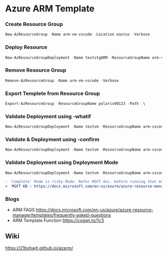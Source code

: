 # Azure ARM Template

### Create Resource Group

```powershell
New-AzResourceGroup -Name arm-vm-vscode -Location eastus -Verbose
```
### Deploy Resource

```powershell
New-AzResourceGroupDeployment -Name teststgARM -ResourceGroupName arm-vm-vscode -TemplateFile .\teststorage.json -TemplateParameterFile .\teststorage.param.json -Verbose
```
### Remove Resource Group

```powershell
Remove-AzResourceGroup -Name arm-vm-vscode -Verbose
```
### Export Templete from Resource Group

```powershell
Export-AzResourceGroup -ResourceGroupName polaris00123 -Path .\ 
```

### Validate Deployment using -whatif 

```powershell
New-AzResourceGroupDeployment -Name testvm -ResourceGroupName arm-vscode -TemplateFile .\winvm-template.json -TemplateParameterFile .\winvm-template.parameters.json -WhatIf -WhatIfResultFormat ResourceIdOnly
```
### Validate & Deployment using -confirm
```powershell
New-AzResourceGroupDeployment -Name testvm -ResourceGroupName arm-vscode -TemplateFile .\winvm-template.json -TemplateParameterFile .\winvm-template.parameters.json -Confirm
```
### Validate Deployment using Deployment Mode
```powershell
New-AzResourceGroupDeployment -Name testvm -ResourceGroupName arm-vscode -TemplateFile .\winvm-template.json -TemplateParameterFile .\winvm-template.parameters.json -WhatIf -Mode Complete
```
```diff
- 'Complete' Mode is risky Mode. Refer MSFT doc. before running that mode.
+  MSFT KB : https://docs.microsoft.com/en-us/azure/azure-resource-manager/templates/deployment-modes
```

### Blogs
- ARM FAQS
  https://docs.microsoft.com/en-us/azure/azure-resource-manager/templates/frequently-asked-questions
- ARM Template Function https://cogan.to/1c3

## Wiki
https://21bshwjt.github.io/azarm/
